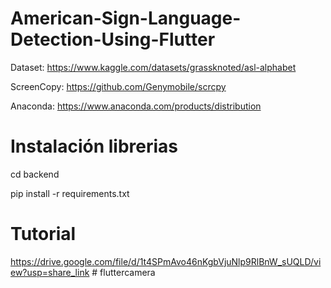 # American-Sign-Language-Detection-Using-Flutter
Dataset: https://www.kaggle.com/datasets/grassknoted/asl-alphabet

ScreenCopy: https://github.com/Genymobile/scrcpy

Anaconda: https://www.anaconda.com/products/distribution

# Instalación librerias
cd backend

pip install -r requirements.txt

# Tutorial
https://drive.google.com/file/d/1t4SPmAvo46nKgbVjuNlp9RlBnW_sUQLD/view?usp=share_link
#   f l u t t e r c a m e r a  
 